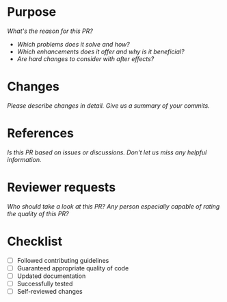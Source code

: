 # Purpose
_What's the reason for this PR?_
* _Which problems does it solve and how?_
* _Which enhancements does it offer and why is it beneficial?_
* _Are hard changes to consider with after effects?_

# Changes
_Please describe changes in detail. Give us a summary of your commits._

# References
_Is this PR based on issues or discussions. Don't let us miss any helpful information._

# Reviewer requests
_Who should take a look at this PR? Any person especially capable of rating the quality of this PR?_

# Checklist
- [ ] Followed contributing guidelines
- [ ] Guaranteed appropriate quality of code
- [ ] Updated documentation
- [ ] Successfully tested
- [ ] Self-reviewed changes